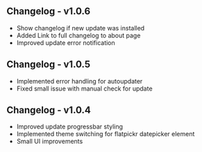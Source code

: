 ## Changelog - v1.0.6

- Show changelog if new update was installed
- Added Link to full changelog to about page
- Improved update error notification


## Changelog - v1.0.5

- Implemented error handling for autoupdater
- Fixed small issue with manual check for update


## Changelog - v1.0.4

- Improved update progressbar styling
- Implemented theme switching for flatpickr datepicker element
- Small UI improvements